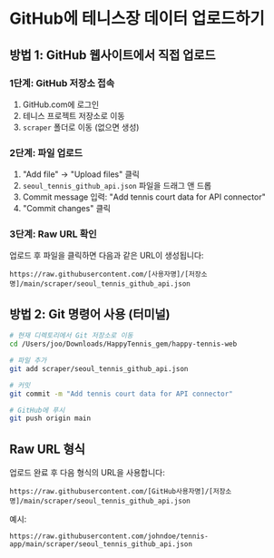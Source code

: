 # GitHub에 테니스장 데이터 업로드하기

## 방법 1: GitHub 웹사이트에서 직접 업로드

### 1단계: GitHub 저장소 접속
1. GitHub.com에 로그인
2. 테니스 프로젝트 저장소로 이동
3. `scraper` 폴더로 이동 (없으면 생성)

### 2단계: 파일 업로드
1. "Add file" → "Upload files" 클릭
2. `seoul_tennis_github_api.json` 파일을 드래그 앤 드롭
3. Commit message 입력: "Add tennis court data for API connector"
4. "Commit changes" 클릭

### 3단계: Raw URL 확인
업로드 후 파일을 클릭하면 다음과 같은 URL이 생성됩니다:
```
https://raw.githubusercontent.com/[사용자명]/[저장소명]/main/scraper/seoul_tennis_github_api.json
```

## 방법 2: Git 명령어 사용 (터미널)

```bash
# 현재 디렉토리에서 Git 저장소로 이동
cd /Users/joo/Downloads/HappyTennis_gem/happy-tennis-web

# 파일 추가
git add scraper/seoul_tennis_github_api.json

# 커밋
git commit -m "Add tennis court data for API connector"

# GitHub에 푸시
git push origin main
```

## Raw URL 형식
업로드 완료 후 다음 형식의 URL을 사용합니다:
```
https://raw.githubusercontent.com/[GitHub사용자명]/[저장소명]/main/scraper/seoul_tennis_github_api.json
```

예시:
```
https://raw.githubusercontent.com/johndoe/tennis-app/main/scraper/seoul_tennis_github_api.json
```
